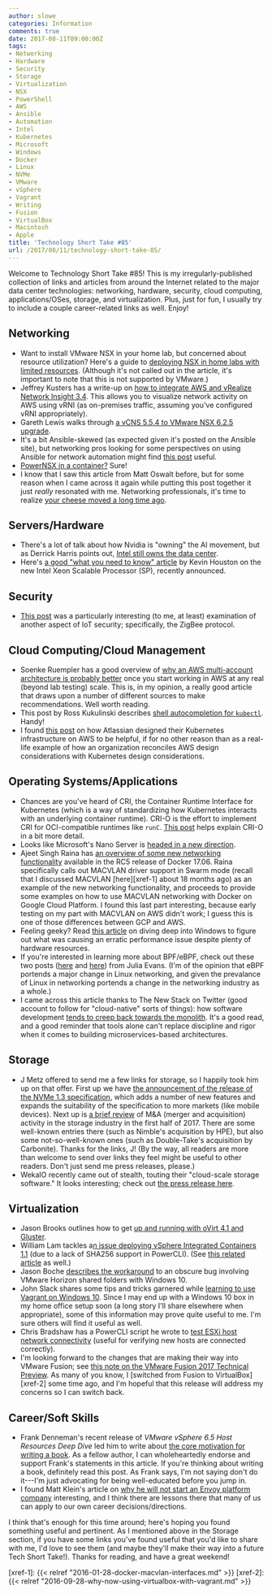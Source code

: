 ```yaml
---
author: slowe
categories: Information
comments: true
date: 2017-08-11T09:00:00Z
tags:
- Networking
- Hardware
- Security
- Storage
- Virtualization
- NSX
- PowerShell
- AWS
- Ansible
- Automation
- Intel
- Kubernetes
- Microsoft
- Windows
- Docker
- Linux
- NVMe
- VMware
- vSphere
- Vagrant
- Writing
- Fusion
- VirtualBox
- Macintosh
- Apple
title: 'Technology Short Take #85'
url: /2017/08/11/technology-short-take-85/
---
```


Welcome to Technology Short Take #85! This is my irregularly-published collection of links and articles from around the Internet related to the major data center technologies: networking, hardware, security, cloud computing, applications/OSes, storage, and virtualization. Plus, just for fun, I usually try to include a couple career-related links as well. Enjoy!<!--more-->

## Networking

* Want to install VMware NSX in your home lab, but concerned about resource utilization? Here's a guide to [deploying NSX in home labs with limited resources][link-13]. (Although it's not called out in the article, it's important to note that this is not supported by VMware.)
* Jeffrey Kusters has a write-up on [how to integrate AWS and vRealize Network Insight 3.4][link-14]. This allows you to visualize network activity on AWS using vRNI (as on-premises traffic, assuming you've configured vRNI appropriately).
* Gareth Lewis walks through [a vCNS 5.5.4 to VMware NSX 6.2.5 upgrade][link-15].
* It's a bit Ansible-skewed (as expected given it's posted on the Ansible site), but networking pros looking for some perspectives on using Ansible for network automation might find [this post][link-26] useful.
* [PowerNSX in a container?][link-27] Sure!
* I know that I saw this article from Matt Oswalt before, but for some reason when I came across it again while putting this post together it just _really_ resonated with me. Networking professionals, it's time to realize [your cheese moved a long time ago][link-28].

## Servers/Hardware

* There's a lot of talk about how Nvidia is "owning" the AI movement, but as Derrick Harris points out, [Intel still owns the data center][link-19].
* Here's [a good "what you need to know" article][link-25] by Kevin Houston on the new Intel Xeon Scalable Processor (SP), recently announced.

## Security

* [This post][link-12] was a particularly interesting (to me, at least) examination of another aspect of IoT security; specifically, the ZigBee protocol.

## Cloud Computing/Cloud Management

* Soenke Ruempler has a good overview of [why an AWS multi-account architecture is probably better][link-6] once you start working in AWS at any real (beyond lab testing) scale. This is, in my opinion, a really good article that draws upon a number of different sources to make recommendations. Well worth reading.
* This post by Ross Kukulinski describes [shell autocompletion for `kubectl`][link-9]. Handy!
* I found [this post][link-10] on how Atlassian designed their Kubernetes infrastructure on AWS to be helpful, if for no other reason than as a real-life example of how an organization reconciles AWS design considerations with Kubernetes design considerations.

## Operating Systems/Applications

* Chances are you've heard of CRI, the Container Runtime Interface for Kubernetes (which is a way of standardizing how Kubernetes interacts with an underlying container runtime). CRI-O is the effort to implement CRI for OCI-compatible runtimes like `runC`. [This post][link-1] helps explain CRI-O in a bit more detail.
* Looks like Microsoft's Nano Server is [headed in a new direction][link-3].
* Ajeet Singh Raina has [an overview of some new networking functionality][link-7] available in the RC5 release of Docker 17.06. Raina specifically calls out MACVLAN driver support in Swarm mode (recall that I discussed MACVLAN [here][xref-1] about 18 months ago) as an example of the new networking functionality, and proceeds to provide some examples on how to use MACVLAN networking with Docker on Google Cloud Platform. I found this last part interesting, because early testing on my part with MACVLAN on AWS didn't work; I guess this is one of those differences between GCP and AWS.
* Feeling geeky? Read [this article][link-8] on diving deep into Windows to figure out what was causing an erratic performance issue despite plenty of hardware resources.
* If you're interested in learning more about BPF/eBPF, check out these two posts ([here][link-17] and [here][link-18]) from Julia Evans. (I'm of the opinion that eBPF portends a major change in Linux networking, and given the prevalance of Linux in networking portends a change in the networking industry as a whole.)
* I came across this article thanks to The New Stack on Twitter (good account to follow for "cloud-native" sorts of things): how software development [tends to creep back towards the monolith][link-29]. It's a good read, and a good reminder that tools alone can't replace discipline and rigor when it comes to building microservices-based architectures.

## Storage

* J Metz offered to send me a few links for storage, so I happily took him up on that offer. First up we have [the announcement of the release of the NVMe 1.3 specification][link-4], which adds a number of new features and expands the suitability of the specification to more markets (like mobile devices). Next up is [a brief review][link-5] of M&A (merger and acquisition) activity in the storage industry in the first half of 2017. There are some well-known entries there (such as Nimble's acquisition by HPE), but also some not-so-well-known ones (such as Double-Take's acquisition by Carbonite). Thanks for the links, J! (By the way, all readers are more than welcome to send over links they feel might be useful to other readers. Don't just send me press releases, please.)
* WekaIO recently came out of stealth, touting their "cloud-scale storage software." It looks interesting; check out [the press release here][link-20].

## Virtualization

* Jason Brooks outlines how to get [up and running with oVirt 4.1 and Gluster][link-2].
* William Lam tackles a[n issue deploying vSphere Integrated Containers 1.1][link-21] (due to a lack of SHA256 support in PowerCLI). (See [this related article][link-22] as well.)
* Jason Boche [describes the workaround][link-23] to an obscure bug involving VMware Horizon shared folders with Windows 10.
* John Slack shares some tips and tricks garnered while [learning to use Vagrant on Windows 10][link-24]. Since I may end up with a Windows 10 box in my home office setup soon (a long story I'll share elsewhere when appropriate), some of this information may prove quite useful to me. I'm sure others will find it useful as well.
* Chris Bradshaw has a PowerCLI script he wrote to [test ESXi host network connectivity][link-30] (useful for verifying new hosts are connected correctly).
* I'm looking forward to the changes that are making their way into VMware Fusion; see [this note on the VMware Fusion 2017 Technical Preview][link-31]. As many of you know, I [switched from Fusion to VirtualBox][xref-2] some time ago, and I'm hopeful that this release will address my concerns so I can switch back.

## Career/Soft Skills

* Frank Denneman's recent release of _VMware vSphere 6.5 Host Resources Deep Dive_ led him to write about [the core motivation for writing a book][link-11]. As a fellow author, I can wholeheartedly endorse and support Frank's statements in this article. If you're thinking about writing a book, definitely read this post. As Frank says, I'm not saying don't do it---I'm just advocating for being well-educated before you jump in.
* I found Matt Klein's article on [why he will not start an Envoy platform company][link-16] interesting, and I think there are lessons there that many of us can apply to our own career decisions/directions.

I think that's enough for this time around; here's hoping you found something useful and pertinent. As I mentioned above in the Storage section, if you have some links you've found useful that you'd like to share with me, I'd love to see them (and maybe they'll make their way into a future Tech Short Take!). Thanks for reading, and have a great weekend!



[link-1]: https://www.projectatomic.io/blog/2017/06/6-reasons-why-cri-o-is-the-best-runtime-for-kubernetes/
[link-2]: https://www.ovirt.org/blog/2017/04/up-and-running-with-ovirt-4.1-and-gluster-storage/
[link-3]: http://www.zdnet.com/article/microsofts-nano-server-what-to-expect-this-fall/
[link-4]: http://www.businesswire.com/news/home/20170621005405/en/NVMe-Revision-1.3-Expands-Reach-Fast-Storage
[link-5]: http://www.storagenewsletter.com/2017/06/21/14-mas-in-storage-industry-at-mid-year-2017/
[link-6]: https://ruempler.eu/2017/07/09/advantages-aws-multi-account-architecture/index.html
[link-7]: http://collabnix.com/docker-17-06-swarm-mode-now-with-macvlan-support/
[link-8]: https://randomascii.wordpress.com/2017/07/09/24-core-cpu-and-i-cant-move-my-mouse/
[link-9]: https://blog.heptio.com/kubectl-shell-autocomplete-heptioprotip-48dd023e0bf3
[link-10]: https://developer.atlassian.com/blog/2017/07/kubernetes-infra-on-aws/
[link-11]: http://frankdenneman.nl/2017/07/11/exploring-core-motivation-writing-book/
[link-12]: https://blog.acolyer.org/2017/06/22/iot-goes-nuclear-creating-a-zigbee-chain-reaction/
[link-13]: http://www.virten.net/2016/05/deploy-vmware-nsx-in-homelabs-with-limited-resources/
[link-14]: https://www.jeffreykusters.nl/2017/07/04/integrate-aws-vrealize-network-insight-vrni-3-4/
[link-15]: http://www.virtualaspirations.com/2017/02/20/vmware-vcns-5-5-4-to-nsx-6-2-5-upgrade/
[link-16]: https://medium.com/@mattklein123/optimizing-impact-why-i-will-not-start-an-envoy-platform-company-8904286658cb
[link-17]: https://jvns.ca/blog/2017/06/28/notes-on-bpf---ebpf/
[link-18]: https://jvns.ca/blog/2017/04/07/xdp-bpf-tutorial/
[link-19]: https://architecht.io/dont-forget-that-intel-still-owns-the-data-center-473944d15ce2
[link-20]: http://www.marketwired.com/press-release/wekaio-eliminates-need-legacy-external-storage-with-cloud-scale-storage-software-2225816.htm
[link-21]: http://www.virtuallyghetto.com/2017/06/workaround-to-deploy-vsphere-integrated-containers-1-1-ova-using-powercli-sha256-not-supported.html
[link-22]: http://www.virtuallyghetto.com/2016/11/default-hashing-algorithm-changed-in-ovftool-4-2-preventing-ovfova-import-using-vsphere-c-client.html
[link-23]: http://www.boche.net/blog/index.php/2017/06/12/vmware-horizon-share-folders-issue-with-windows-10/
[link-24]: https://blogs.technet.microsoft.com/virtualization/2017/07/06/vagrant-and-hyper-v-tips-and-tricks/
[link-25]: http://bladesmadesimple.com/2017/07/what-you-need-to-know-about-intel-xeon-sp-cpus/
[link-26]: https://www.ansible.com/blog/five-questions-network-automation
[link-27]: http://networkinferno.net/contain-yourself-powernsx-please
[link-28]: https://keepingitclassless.net/2017/04/cheese-moved-long-time-ago/
[link-29]: http://shiroyasha.io/monorepos-monoliths-in-disguise.html
[link-30]: http://isjw.uk/test-esxi-network/
[link-31]: https://blogs.vmware.com/teamfusion/2017/07/tech-preview-2017.html
[xref-1]: {{< relref "2016-01-28-docker-macvlan-interfaces.md" >}}
[xref-2]: {{< relref "2016-09-28-why-now-using-virtualbox-with-vagrant.md" >}}
